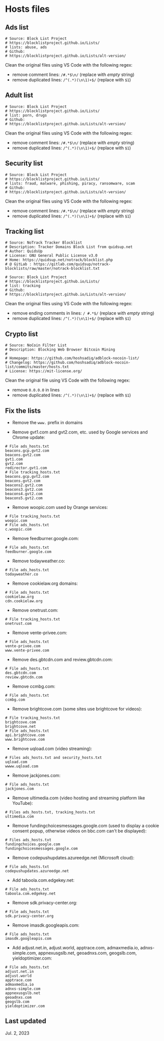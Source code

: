 # Hosts files

## Ads list

```
# Source: Block List Project
# https://blocklistproject.github.io/Lists/
# lists: abuse, ads
# Github:
# https://blocklistproject.github.io/Lists/alt-version/

```

Clean the original files using VS Code with the following regex:

- remove comment lines: `/#.*$\n/` (replace with *empty* string)
- remove duplicated lines: `/^(.*)(\n\1)+$/` (replace with `$1`)

## Adult list

```
# Source: Block List Project
# https://blocklistproject.github.io/Lists/
# list: porn, drugs
# Github:
# https://blocklistproject.github.io/Lists/alt-version/

```

Clean the original files using VS Code with the following regex:

- remove comment lines: `/#.*$\n/` (replace with *empty* string)
- remove duplicated lines: `/^(.*)(\n\1)+$/` (replace with `$1`)

## Security list

```
# Source: Block List Project
# https://blocklistproject.github.io/Lists/
# lists: fraud, malware, phishing, piracy, ransomware, scam
# Github:
# https://blocklistproject.github.io/Lists/alt-version/

```

Clean the original files using VS Code with the following regex:

- remove comment lines: `/#.*$\n/` (replace with *empty* string)
- remove duplicated lines: `/^(.*)(\n\1)+$/` (replace with `$1`)

## Tracking list

```
# Source: NoTrack Tracker Blocklist 
# Description: Tracker Domains Block List from quidsup.net
# Author: QuidsUp
# License: GNU General Public License v3.0
# Home: https://quidsup.net/notrack/blocklist.php
# @ GitLab : https://gitlab.com/quidsup/notrack-blocklists/raw/master/notrack-blocklist.txt

# Source: Block List Project
# https://blocklistproject.github.io/Lists/
# list: tracking
# Github:
# https://blocklistproject.github.io/Lists/alt-version/

```

Clean the original files using VS Code with the following regex:

- remove ending comments in lines: `/ #.*$/` (replace with *empty* string)
- remove duplicated lines: `/^(.*)(\n\1)+$/` (replace with `$1`)

## Crypto list

```
# Source: NoCoin Filter List
# Description: Blocking Web Browser Bitcoin Mining
#
# Homepage: https://github.com/hoshsadiq/adblock-nocoin-list/
# Changelog: https://github.com/hoshsadiq/adblock-nocoin-list/commits/master/hosts.txt
# License: https://mit-license.org/

```

Clean the original file using VS Code with the following regex:

- remove `0.0.0.0` in lines
- remove duplicated lines: `/^(.*)(\n\1)+$/` (replace with `$1`)

## Fix the lists

- Remove the `www.` prefix in domains

- Remove gvt1.com and gvt2.com, etc. used by Google services and Chrome update:

```
# File ads_hosts.txt
beacons.gcp.gvt2.com
beacons.gvt2.com
gvt1.com
gvt2.com
redirector.gvt1.com
# File tracking_hosts.txt
beacons.gcp.gvt2.com
beacons.gvt2.com
beacons2.gvt2.com
beacons3.gvt2.com
beacons4.gvt2.com
beacons5.gvt2.com
```

- Remove woopic.com used by Orange services:

```
# File tracking_hosts.txt
woopic.com
# File ads_hosts.txt
c.woopic.com
```

- Remove feedburner.google.com:

```
# File ads_hosts.txt
feedburner.google.com
```

- Remove todayweather.co:

```
# File ads_hosts.txt
todayweather.co
```

- Remove cookielaw.org domains:

```
# File ads_hosts.txt
cookielaw.org
cdn.cookielaw.org
```

- Remove onetrust.com:

```
# File tracking_hosts.txt
onetrust.com
```

- Remove vente-privee.com:

```
# File ads_hosts.txt
vente-privee.com
www.vente-privee.com
```

- Remove des.gbtcdn.com and review.gbtcdn.com:

```
# File ads_hosts.txt
des.gbtcdn.com
review.gbtcdn.com
```

- Remove ccmbg.com:

```
# File ads_hosts.txt
ccmbg.com
```

- Remove brightcove.com (some sites use brightcove for videos):

```
# File tracking_hosts.txt
brightcove.com
brightcove.net
# File ads_hosts.txt
api.brightcove.com
www.brightcove.com
```

- Remove uqload.com (video streaming):

```
# Files ads_hosts.txt and security_hosts.txt
uqload.com
wwww.uqload.com
```

- Remove jackjones.com:

```
# File ads_hosts.txt
jackjones.com
```

- Remove ultimedia.com (video hosting and streaming platform like YouTube):

```
# Files ads_hosts.txt, tracking_hosts.txt
ultimedia.com
```

- Remove fundingchoicesmessages.google.com (used to display a cookie consent popup, otherwise videos on bbc.com can't be displayed):

```
# Files ads_hosts.txt
fundingchoices.google.com
fundingchoicesmessages.google.com
```

- Remove codepushupdates.azureedge.net (Microsoft cloud):

```
# File ads_hosts.txt
codepushupdates.azureedge.net
```

- Add taboola.com.edgekey.net:

```
# File ads_hosts.txt
taboola.com.edgekey.net
```

- Remove sdk.privacy-center.org:

```
# File ads_hosts.txt
sdk.privacy-center.org
```

- Remove imasdk.googleapis.com:

```
# File ads_hosts.txt
imasdk.googleapis.com
```

- Add adjust.net.in, adjust.world, apptrace.com, admaxmedia.io, adnxs-simple.com,
appnexusgslb.net, geoadnxs.com, geogslb.com, yieldoptimizer.com:

```
# File ads_hosts.txt
adjust.net.in
adjust.world
apptrace.com
admaxmedia.io
adnxs-simple.com
appnexusgslb.net
geoadnxs.com
geogslb.com
yieldoptimizer.com
```

## Last updated

Jul. 2, 2023
